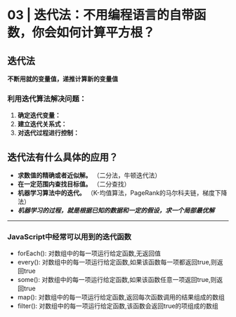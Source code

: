 # 03 | 迭代法：不用编程语言的自带函数，你会如何计算平方根？

## 迭代法

**不断用就的变量值，递推计算新的变量值**

### 利用迭代算法解决问题：
1. **确定迭代变量：**
2. **建立迭代关系式：**
3. **对迭代过程进行控制：**

## 迭代法有什么具体的应用？

* **求数值的精确或者近似解。** （二分法，牛顿迭代法）
* **在一定范围内查找目标值。** （二分查找）
* **机器学习算法中的迭代。** （K-均值算法，PageRank的马尔科夫链，梯度下降法）
* ***机器学习的过程，就是根据已知的数据和一定的假设，求一个局部最优解***

*******

### JavaScript中经常可以用到的迭代函数

* forEach(): 对数组中的每一项运行给定函数,无返回值
* every(): 对数组中的每一项运行给定函数,如果该函数每一项都返回true,则返回true
* some(): 对数组中的每一项运行给定函数,如果该函数任意一项返回true,则返回true
* map(): 对数组中的每一项运行给定函数,返回每次函数调用的结果组成的数组
* filter(): 对数组中的每一项运行给定函数,该函数会返回true的项组成的数组

